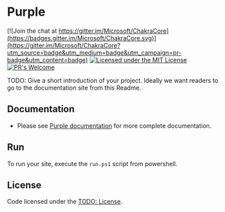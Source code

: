 # Purple

[![Join the chat at https://gitter.im/Microsoft/ChakraCore](https://badges.gitter.im/Microsoft/ChakraCore.svg)](https://gitter.im/Microsoft/ChakraCore?utm_source=badge&utm_medium=badge&utm_campaign=pr-badge&utm_content=badge)
[![Licensed under the MIT License](https://img.shields.io/badge/License-MIT-blue.svg)](https://github.com/Microsoft/ChakraCore/blob/master/LICENSE.txt)
[![PR's Welcome](https://img.shields.io/badge/PRs%20-welcome-brightgreen.svg)](#contribute)

TODO: Give a short introduction of your project. Ideally we want readers to go to the documentation site from this Readme.

## Documentation
* Please see [Purple documentation](https://todo/your-docs) for more complete documentation.

## Run

To run your site, execute the `run.ps1` script from powershell.

## License

Code licensed under the [TODO: License](Link).
